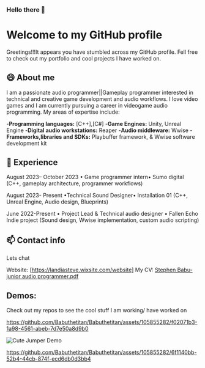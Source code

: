 ### Hello there 👋
# Welcome to my GitHub profile


Greetings!!!It appears you have stumbled across my GitHub profile. Fell free to check out my portfolio and cool projects I have worked on.

## 😄 About me

I am a passionate audio programmer||Gameplay programmer interested in technical and creative game development and audio workflows. I love video games and I am currently pursuing a career in videogame audio programming. My areas of expertise include:

-**Programming languages:** [C++],[C#]
-**Game Engines:** Unity, Unreal Engine
-**Digital audio workstations:** Reaper
-**Audio middleware:** Wwise
-**Frameworks,libraries and SDKs:** Playbuffer framework, & Wwise software development kit

## 🔭 Experience
August 2023– October 2023
• Game programmer intern• Sumo digital
(C++, gameplay architecture, programmer workflows)

August 2023- Present
•Technical Sound Designer• Installation 01
(C++, Unreal Engine, Audio design, Blueprints)

June 2022-Present
• Project Lead & Technical audio designer • Fallen Echo Indie project
(Sound design, Wwise implementation, custom audio scripting) 

## 📫 Contact info
Lets chat

Website: [https://landiasteve.wixsite.com/website] 
My CV: [Stephen Babu-junior audio programmer.pdf](https://github.com/Babuthetitan/Babuthetitan/files/12882040/Stephen.Babu-junior.audio.programmer.pdf)


## Demos:
Check out my repos to see the cool stuff I am working/ have worked on



https://github.com/Babuthetitan/Babuthetitan/assets/105855282/f02071b3-1a98-4561-abeb-7d7e50a8d9b0



![Cute Jumper Demo](https://github.com/Babuthetitan/Babuthetitan/assets/105855282/a6e7250e-f44a-4f95-bfc2-0e93f77b15c9)



https://github.com/Babuthetitan/Babuthetitan/assets/105855282/6f1140bb-52b4-44cb-874f-ecd6db0d3bb4



